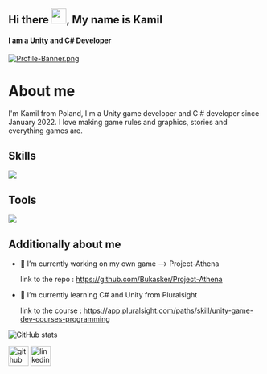## Hi there <img src="https://raw.githubusercontent.com/MartinHeinz/MartinHeinz/master/wave.gif" width="30px">, My name is Kamil 
#### I am a Unity and C# Developer
[![Profile-Banner.png](https://i.postimg.cc/w38TS1Z1/Profile-Banner.png)](https://postimg.cc/gLsWh2Yp)

<h1>About me</h1>

I'm Kamil from Poland, I'm a Unity game developer and C # developer since January 2022. I love making game rules and graphics, stories and everything games are.

<h2>Skills</h2>
<div dir="auto">
      
<p align="left">
  <a href="https://skillicons.dev">
    <img src="https://skillicons.dev/icons?i=git,unity,cs" />
  </a>
</p>


<div dir="auto">
<h2>Tools</h2>
<p align="left">
  <a href="https://skillicons.dev">
    <img src="https://skillicons.dev/icons?i=visualstudio" />
  </a>
</p>

</div>
<h2>Additionally about me</h2>

- 🔭 I’m currently working on my own game --> Project-Athena
      
     link to the repo : https://github.com/Bukasker/Project-Athena
- 🌱 I’m currently learning C# and Unity from Pluralsight
      
     link to the course : https://app.pluralsight.com/paths/skill/unity-game-dev-courses-programming 

![GitHub stats](https://github-readme-stats.vercel.app/api?username=Bukasker&show_icons=true)  


[<img src='https://cdn.jsdelivr.net/npm/simple-icons@3.0.1/icons/github.svg' alt='github' height='40'>](https://github.com/Bukasker)  [<img src='https://cdn.jsdelivr.net/npm/simple-icons@3.0.1/icons/linkedin.svg' alt='linkedin' height='40'>](https://www.linkedin.com/in/kamil-bukowczan/)  





